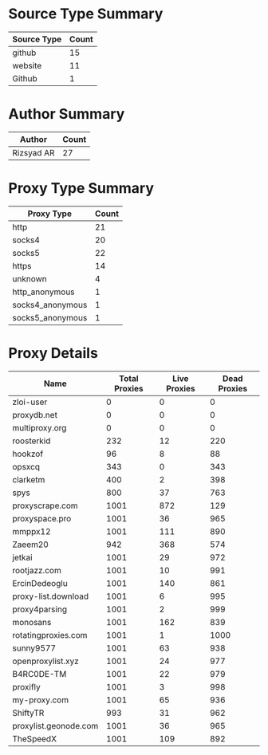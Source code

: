 # Source Type Summary

| Source Type | Count |
|-------------|-------|
| github | 15 |
| website | 11 |
| Github | 1 |


# Author Summary

| Author | Count |
|--------|-------|
| Rizsyad AR | 27 |


# Proxy Type Summary

| Proxy Type | Count |
|------------|-------|
| http | 21 |
| socks4 | 20 |
| socks5 | 22 |
| https | 14 |
| unknown | 4 |
| http_anonymous | 1 |
| socks4_anonymous | 1 |
| socks5_anonymous | 1 |


# Proxy Details

| Name | Total Proxies | Live Proxies | Dead Proxies |
|------|---------------|--------------|---------------|
| zloi-user | 0 | 0 | 0 |
| proxydb.net | 0 | 0 | 0 |
| multiproxy.org | 0 | 0 | 0 |
| roosterkid | 232 | 12 | 220 |
| hookzof | 96 | 8 | 88 |
| opsxcq | 343 | 0 | 343 |
| clarketm | 400 | 2 | 398 |
| spys | 800 | 37 | 763 |
| proxyscrape.com | 1001 | 872 | 129 |
| proxyspace.pro | 1001 | 36 | 965 |
| mmppx12 | 1001 | 111 | 890 |
| Zaeem20 | 942 | 368 | 574 |
| jetkai | 1001 | 29 | 972 |
| rootjazz.com | 1001 | 10 | 991 |
| ErcinDedeoglu | 1001 | 140 | 861 |
| proxy-list.download | 1001 | 6 | 995 |
| proxy4parsing | 1001 | 2 | 999 |
| monosans | 1001 | 162 | 839 |
| rotatingproxies.com | 1001 | 1 | 1000 |
| sunny9577 | 1001 | 63 | 938 |
| openproxylist.xyz | 1001 | 24 | 977 |
| B4RC0DE-TM | 1001 | 22 | 979 |
| proxifly | 1001 | 3 | 998 |
| my-proxy.com | 1001 | 65 | 936 |
| ShiftyTR | 993 | 31 | 962 |
| proxylist.geonode.com | 1001 | 36 | 965 |
| TheSpeedX | 1001 | 109 | 892 |
